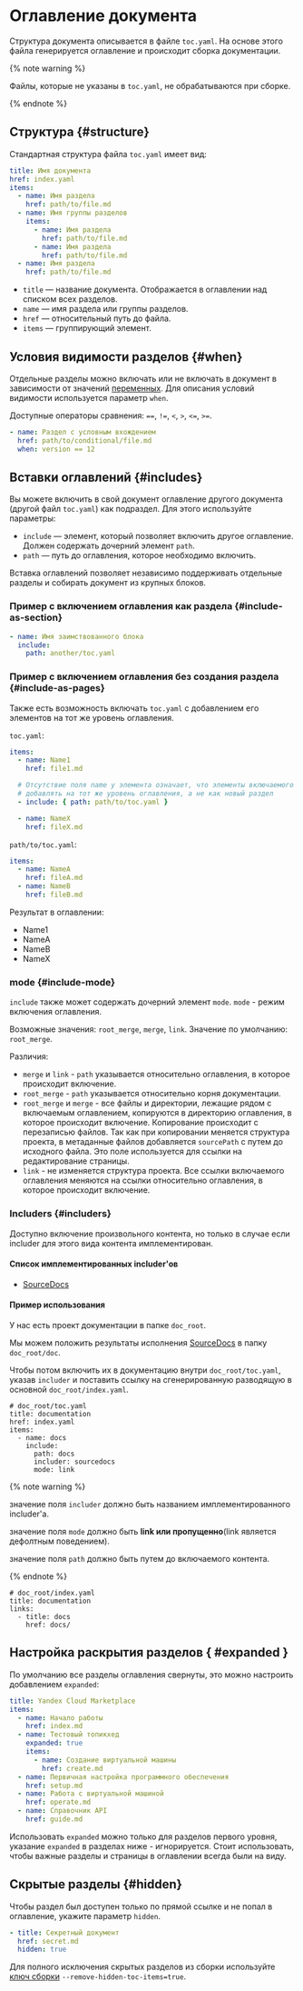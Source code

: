# Оглавление документа

Структура документа описывается в файле `toc.yaml`. На основе этого файла генерируется оглавление и происходит сборка документации.

{% note warning %}

Файлы, которые не указаны в `toc.yaml`, не обрабатываются при сборке.

{% endnote %}

## Структура {#structure}

Стандартная структура файла `toc.yaml` имеет вид:

```yaml
title: Имя документа
href: index.yaml
items:
  - name: Имя раздела
    href: path/to/file.md
  - name: Имя группы разделов
    items:
      - name: Имя раздела
        href: path/to/file.md
      - name: Имя раздела
        href: path/to/file.md
  - name: Имя раздела
    href: path/to/file.md
```

* `title` — название документа. Отображается в оглавлении над списком всех разделов.
* `name` — имя раздела или группы разделов.
* `href` — относительный путь до файла.
* `items` — группирующий элемент.

## Условия видимости разделов {#when}

Отдельные разделы можно включать или не включать в документ в зависимости от значений [переменных](../syntax/vars.md). Для описания условий видимости используется параметр `when`.

Доступные операторы сравнения: `==`, `!=`, `<`, `>`, `<=`, `>=`.

```yaml
- name: Раздел с условным вхождением
  href: path/to/conditional/file.md
  when: version == 12
```

## Вставки оглавлений {#includes}

Вы можете включить в свой документ оглавление другого документа (другой файл `toc.yaml`) как подраздел. Для этого используйте параметры:

* `include` — элемент, который позволяет включить другое оглавление. Должен содержать дочерний элемент `path`.
* `path` — путь до оглавления, которое необходимо включить.

Вставка оглавлений позволяет независимо поддерживать отдельные разделы и собирать документ из крупных блоков.

### Пример с включением оглавления как раздела {#include-as-section}

```yaml
- name: Имя заимствованного блока
  include:
    path: another/toc.yaml
```

### Пример с включением оглавления без создания раздела {#include-as-pages}

Также есть возможность включать `toc.yaml` с добавлением его элементов на тот же уровень оглавления.

`toc.yaml`:

```yaml
items:
  - name: Name1
    href: file1.md

  # Отсутствие поля name у элемента означает, что элементы включаемого оглавления стоит
  # добавлять на тот же уровень оглавления, а не как новый раздел
  - include: { path: path/to/toc.yaml }

  - name: NameX
    href: fileX.md
```
`path/to/toc.yaml`:

```yaml
items:
  - name: NameA
    href: fileA.md
  - name: NameB
    href: fileB.md
```
Результат в оглавлении:
- Name1
- NameA
- NameB
- NameX


### mode {#include-mode}

`include` также может содержать дочерний элемент `mode`.
`mode` - режим включения оглавления.

Возможные значения: `root_merge`, `merge`, `link`. Значение по умолчанию: `root_merge`.

Различия:
- `merge` и `link` - `path` указывается относительно оглавления, в которое происходит включение.
- `root_merge` - `path` указывается относительно корня документации.
- `root_merge` и `merge` - все файлы и директории, лежащие рядом с включаемым оглавлением,
копируются в директорию оглавления, в которое происходит включение. Копирование происходит с перезаписью файлов.
Так как при копировании меняется структура проекта, в метаданные файлов добавляется `sourcePath` с путем до исходного файла.
Это поле используется для ссылки на редактирование страницы.
- `link` - не изменяется структура проекта. Все ссылки включаемого оглавления меняются на ссылки относительно оглавления,
в которое происходит включение.

### Includers {#includers}

Доступно включение произвольного контента, но только в случае если includer для этого вида контента имплементирован.

#### Список имплементированных includer'ов

- [SourceDocs](https://github.com/SourceDocs/SourceDocs)

#### Пример использования

У нас есть проект документации в папке `doc_root`.

Мы можем положить результаты исполнения [SourceDocs](https://github.com/SourceDocs/SourceDocs) в папку `doc_root/doc`.

Чтобы потом включить их в документацию внутри `doc_root/toc.yaml`, указав `includer` и поставить ссылку на сгенерированную разводящую в основной `doc_root/index.yaml`.

```
# doc_root/toc.yaml
title: documentation
href: index.yaml
items:
  - name: docs
    include:
      path: docs
      includer: sourcedocs
      mode: link
```

{% note warning %}

значение поля `includer` должно быть названием имплементированного includer'а.

значение поля `mode` должно быть **link или пропущенно**(link является дефолтным поведением).

значение поля `path` должно быть путем до включаемого контента.

{% endnote %}

```
# doc_root/index.yaml
title: documentation
links:
  - title: docs
    href: docs/
```


## Настройка раскрытия разделов { #expanded }

По умолчанию все разделы оглавления свернуты, это можно настроить добавлением `expanded`:

```yaml
title: Yandex Cloud Marketplace
items:
  - name: Начало работы
    href: index.md
  - name: Тестовый топикхед
    expanded: true
    items:
      - name: Создание виртуальной машины
        href: create.md
  - name: Первичная настройка программного обеспечения
    href: setup.md
  - name: Работа с виртуальной машиной
    href: operate.md
  - name: Справочник API
    href: guide.md
```

Использовать `expanded` можно только для разделов первого уровня, указание `expanded` в разделах ниже - игнорируется.
Стоит использовать, чтобы важные разделы и страницы в оглавлении всегда были на виду.


## Скрытые разделы {#hidden}

Чтобы раздел был доступен только по прямой ссылке и не попал в оглавление, укажите параметр `hidden`.

```yaml
- title: Секретный документ
  href: secret.md
  hidden: true
```

Для полного исключения скрытых разделов из сборки используйте [ключ сборки](../tools/docs/settings.md) `--remove-hidden-toc-items=true`.
